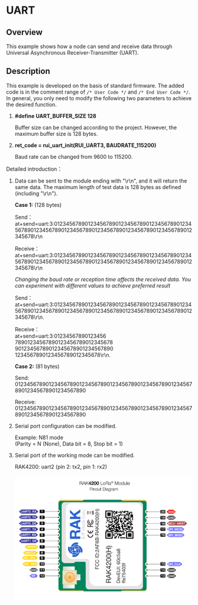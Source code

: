 # UART

## Overview

This example shows how a node can send and receive data through Universal Asynchronous Receiver-Transmitter (UART).




## Description

This example is developed on the basis of standard firmware. The added code is in the comment range of `/* User Code */` and `/* End User Code */`. In general, you only need to modify the following two parameters to achieve the desired function.

1. **#define UART_BUFFER_SIZE   128**

    Buffer size can be changed according to the project. However, the maximum buffer size is 128 bytes.

2. **ret_code = rui_uart_init(RUI_UART3, BAUDRATE_115200)**  

    Baud rate can be changed from 9600 to 115200.

Detailed introduction：

1. Data can be sent to the module ending with "\r\n", and it will return the same data. The maximum length of test data is 128 bytes as defined (including "\r\n").

   **Case 1:** (128 bytes)

   Send：
   at+send=uart:3:0123456789012345678901234567890123456789012345678901234567890123456789012345678901234567890123456789012345678\r\n                         

   Receive：
   at+send=uart:3:0123456789012345678901234567890123456789012345678901234567890123456789012345678901234567890123456789012345678\r\n     
   
   *Changing the baud rate or reception time affects the received data. You can experiment with different values to achieve preferred result*

   Send：
   at+send=uart:3:0123456789012345678901234567890123456789012345678901234567890123456789012345678901234567890123456789012345678\r\n.  

   Receive：<br>
   at+send=uart:3:01234567890123456<br>
   78901234567890123456789012345678<br>
   90123456789012345678901234567890<br>
   1234567890123456789012345678\r\n.    

   **Case 2:** (81 bytes)

   Send:<br>
   012345678901234567890123456789012345678901234567890123456789012345678901234567890

   Receive:<br>
   012345678901234567890123456789012345678901234567890123456789012345678901234567890

2. Serial port configuration can be modified.

    Example: N81 mode<br>
    (Parity = N (None), Data bit = 8, Stop bit = 1)

3. Serial port of the working mode can be modified.

     RAK4200: uart2 (pin 2: tx2, pin 1: rx2) 
     
     <img src="../../../assets/rui/RAK4200.png" alt="schematic" style="max-width:100%;">
